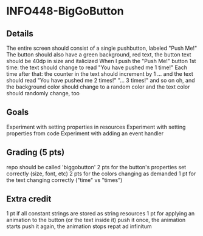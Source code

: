 # INFO448-BigGoButton

## Details
The entire screen should consist of a single pushbutton, labeled "Push Me!"
The button should also have a green background, red text, the button text should be 40dp in size and italicized
When I push the "Push Me!" button
1st time: the text should change to read "You have pushed me 1 time!"
Each time after that: the counter in the text should increment by 1
... and the text should read "You have pushed me 2 times!" "... 3 times!" and so on
oh, and the background color should change to a random color
and the text color should randomly change, too

## Goals
Experiment with setting properties in resources
Experiment with setting properties from code
Experiment with adding an event handler

## Grading (5 pts)
repo should be called 'biggobutton'
2 pts for the button's properties set correctly (size, font, etc)
2 pts for the colors changing as demanded
1 pt for the text changing correctly ("time" vs "times")

## Extra credit
1 pt if all constant strings are stored as string resources
1 pt for applying an animation to the button (or the text inside it)
push it once, the animation starts
push it again, the animation stops
repat ad infinitum

